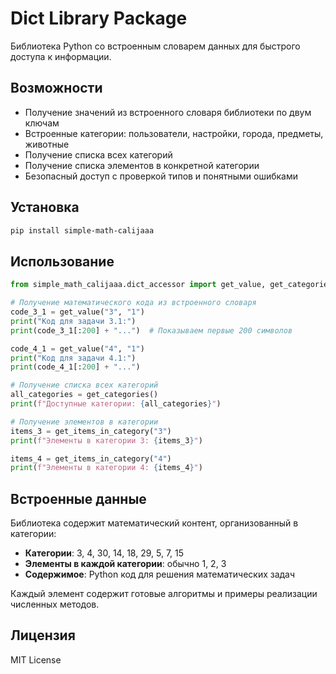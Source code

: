 # Dict Library Package

Библиотека Python со встроенным словарем данных для быстрого доступа к информации.

## Возможности

- Получение значений из встроенного словаря библиотеки по двум ключам
- Встроенные категории: пользователи, настройки, города, предметы, животные
- Получение списка всех категорий
- Получение списка элементов в конкретной категории
- Безопасный доступ с проверкой типов и понятными ошибками

## Установка

```bash
pip install simple-math-calijaaa
```

## Использование

```python
from simple_math_calijaaa.dict_accessor import get_value, get_categories, get_items_in_category

# Получение математического кода из встроенного словаря
code_3_1 = get_value("3", "1")
print("Код для задачи 3.1:")
print(code_3_1[:200] + "...")  # Показываем первые 200 символов

code_4_1 = get_value("4", "1")
print("Код для задачи 4.1:")
print(code_4_1[:200] + "...")

# Получение списка всех категорий
all_categories = get_categories()
print(f"Доступные категории: {all_categories}")

# Получение элементов в категории
items_3 = get_items_in_category("3")
print(f"Элементы в категории 3: {items_3}")

items_4 = get_items_in_category("4")
print(f"Элементы в категории 4: {items_4}")
```

## Встроенные данные

Библиотека содержит математический контент, организованный в категории:

- **Категории**: 3, 4, 30, 14, 18, 29, 5, 7, 15
- **Элементы в каждой категории**: обычно 1, 2, 3
- **Содержимое**: Python код для решения математических задач

Каждый элемент содержит готовые алгоритмы и примеры реализации численных методов.

## Лицензия

MIT License 